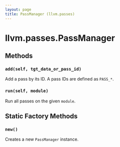 ```yaml
---
layout: page
title: PassManager (llvm.passes)
---
```


# llvm.passes.PassManager

## Methods

### `add(self, tgt_data_or_pass_id)`

Add a pass by its ID. A pass IDs are defined as `PASS_*`.

### `run(self, module)`

Run all passes on the given `module`.

## Static Factory Methods

### `new()`

Creates a new `PassManager` instance.

